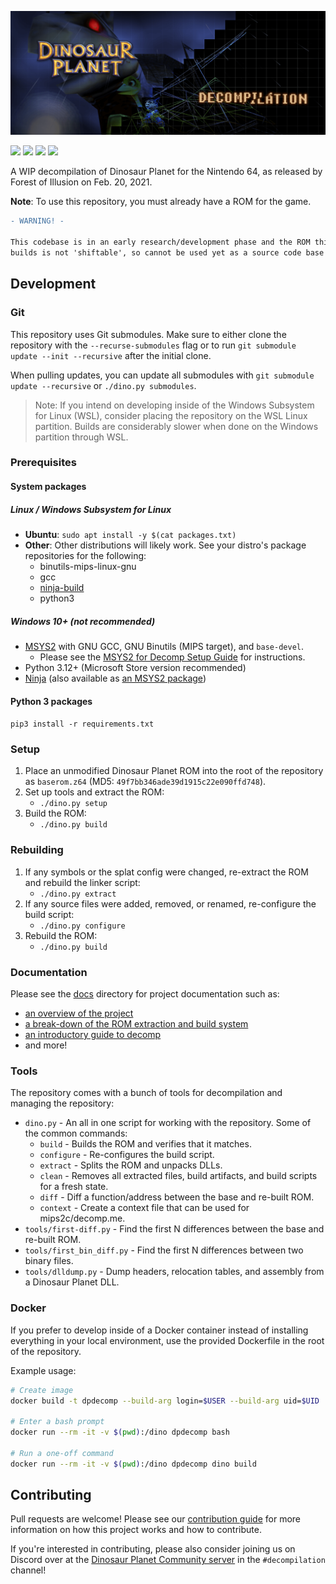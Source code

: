 ![Dinosaur Planet Decompilation](docs/banner.png)

[![](https://img.shields.io/badge/Discord-Dinosaur%20Planet%20Community-5865F2?logo=discord)](https://discord.gg/H6WGkznZBc) 
![](https://img.shields.io/endpoint?url=https%3A%2F%2Fraw.githubusercontent.com%2FFrancessco121%2Fdino-status%2Fgh-pages%2Ftotal.shield.json) 
![](https://img.shields.io/endpoint?url=https%3A%2F%2Fraw.githubusercontent.com%2FFrancessco121%2Fdino-status%2Fgh-pages%2Fcore.shield.json)
![](https://img.shields.io/endpoint?url=https%3A%2F%2Fraw.githubusercontent.com%2FFrancessco121%2Fdino-status%2Fgh-pages%2Fdlls.shield.json)

A WIP decompilation of Dinosaur Planet for the Nintendo 64, as released by Forest of Illusion on Feb. 20, 2021.

**Note**: To use this repository, you must already have a ROM for the game.

```diff
- WARNING! -

This codebase is in an early research/development phase and the ROM this repository
builds is not 'shiftable', so cannot be used yet as a source code base for general changes.
```

## Development

### Git
This repository uses Git submodules. Make sure to either clone the repository with the `--recurse-submodules` flag or to run `git submodule update --init --recursive` after the initial clone.

When pulling updates, you can update all submodules with `git submodule update --recursive` or `./dino.py submodules`.

> Note: If you intend on developing inside of the Windows Subsystem for Linux (WSL), consider placing the repository on the WSL Linux partition. Builds are considerably slower when done on the Windows partition through WSL.

### Prerequisites

#### System packages

##### Linux / Windows Subsystem for Linux
- **Ubuntu**: `sudo apt install -y $(cat packages.txt)`
- **Other**: Other distributions will likely work. See your distro's package repositories for the following:
    - binutils-mips-linux-gnu
    - gcc
    - [ninja-build](https://ninja-build.org/)
    - python3

##### Windows 10+ (not recommended)
- [MSYS2](https://www.msys2.org/) with GNU GCC, GNU Binutils (MIPS target), and `base-devel`.
    - Please see the [MSYS2 for Decomp Setup Guide](./docs/MSYS2Guide.md) for instructions.
- Python 3.12+ (Microsoft Store version recommended)
- [Ninja](https://ninja-build.org/) (also available as [an MSYS2 package](https://packages.msys2.org/base/ninja))

#### Python 3 packages
`pip3 install -r requirements.txt`

### Setup
1. Place an unmodified Dinosaur Planet ROM into the root of the repository as `baserom.z64` (MD5: `49f7bb346ade39d1915c22e090ffd748`).
2. Set up tools and extract the ROM:
    - `./dino.py setup`
3. Build the ROM:
    - `./dino.py build`

### Rebuilding
1. If any symbols or the splat config were changed, re-extract the ROM and rebuild the linker script:
    - `./dino.py extract`
2. If any source files were added, removed, or renamed, re-configure the build script:
    - `./dino.py configure`
2. Rebuild the ROM:
    - `./dino.py build`

### Documentation
Please see the [docs](./docs) directory for project documentation such as:
- [an overview of the project](./docs/Overview.md)
- [a break-down of the ROM extraction and build system](./docs/Recompilation.md)
- [an introductory guide to decomp](./docs/Guide.md)
- and more!

### Tools
The repository comes with a bunch of tools for decompilation and managing the repository:
- `dino.py` - An all in one script for working with the repository. Some of the common commands:
    - `build` - Builds the ROM and verifies that it matches.
    - `configure` - Re-configures the build script.
    - `extract` - Splits the ROM and unpacks DLLs.
    - `clean` - Removes all extracted files, build artifacts, and build scripts for a fresh state.
    - `diff` - Diff a function/address between the base and re-built ROM.
    - `context` - Create a context file that can be used for mips2c/decomp.me.
- `tools/first-diff.py` - Find the first N differences between the base and re-built ROM.
- `tools/first_bin_diff.py` - Find the first N differences between two binary files.
- `tools/dlldump.py` - Dump headers, relocation tables, and assembly from a Dinosaur Planet DLL.

### Docker
If you prefer to develop inside of a Docker container instead of installing everything in your local environment, use the provided Dockerfile in the root of the repository.

Example usage:
```bash
# Create image
docker build -t dpdecomp --build-arg login=$USER --build-arg uid=$UID .

# Enter a bash prompt
docker run --rm -it -v $(pwd):/dino dpdecomp bash

# Run a one-off command
docker run --rm -it -v $(pwd):/dino dpdecomp dino build
```

## Contributing
Pull requests are welcome! Please see our [contribution guide](./CONTRIBUTING.md) for more information on how this project works and how to contribute.

If you're interested in contributing, please also consider joining us on Discord over at the [Dinosaur Planet Community server](https://discord.gg/H6WGkznZBc) in the `#decompilation` channel!
